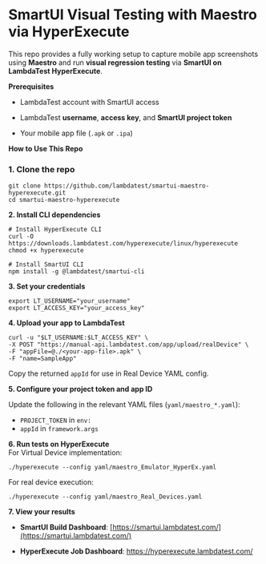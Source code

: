 # **SmartUI Visual Testing with Maestro via HyperExecute**

This repo provides a fully working setup to capture mobile app screenshots using **Maestro** and run **visual regression testing** via **SmartUI on LambdaTest HyperExecute**.

**Prerequisites**

* LambdaTest account with SmartUI access

* LambdaTest **username**, **access key**, and **SmartUI project token**

* Your mobile app file (`.apk` or `.ipa`)

**How to Use This Repo**

### **1\. Clone the repo**

```shell
git clone https://github.com/lambdatest/smartui-maestro-hyperexecute.git
cd smartui-maestro-hyperexecute
```

**2\. Install CLI dependencies**

```shell
# Install HyperExecute CLI
curl -O https://downloads.lambdatest.com/hyperexecute/linux/hyperexecute
chmod +x hyperexecute
```

```shell
# Install SmartUI CLI
npm install -g @lambdatest/smartui-cli
```

**3\. Set your credentials**

```shell
export LT_USERNAME="your_username"
export LT_ACCESS_KEY="your_access_key"
```

**4\. Upload your app to LambdaTest**

```shell
curl -u "$LT_USERNAME:$LT_ACCESS_KEY" \
-X POST "https://manual-api.lambdatest.com/app/upload/realDevice" \
-F "appFile=@./<your-app-file>.apk" \
-F "name=SampleApp"
```

Copy the returned `appId` for use in Real Device YAML config.

**5\. Configure your project token and app ID**

Update the following in the relevant YAML files (`yaml/maestro_*.yaml`):

* `PROJECT_TOKEN` in `env:`  
* `appId` in `framework.args`

**6\. Run tests on HyperExecute**  
For Virtual Device implementation:

```shell
./hyperexecute --config yaml/maestro_Emulator_HyperEx.yaml
```

For real device execution:

```shell
./hyperexecute --config yaml/maestro_Real_Devices.yaml
```

**7\. View your results**

* **SmartUI Build Dashboard**: [https://smartui.lambdatest.com/](https://smartui.lambdatest.com/)

* **HyperExecute Job Dashboard**: https://hyperexecute.lambdatest.com/
